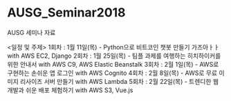 # AUSG_Seminar2018
AUSG 세미나 자료

<일정 및 주제>
1회차 : 1월 11일(목) - Python으로 비트코인 챗봇 만들기 가즈아ㅏㅏ with AWS EC2, Django
2회차 : 1월 25일(목) - 팀플 과제를 여행하는 히치하이커를 위한 안내서 with AWS C9, AWS Elastic Beanstalk
3회차 : 2월 1일(목) - AWS로 구현하는 손쉬운 앱 로그인 with AWS Cognito
4회차 : 2월 8일(목) - AWS로 무료 이미지 리사이즈 서버 만들기 with AWS Lambda
5회차 : 2월 22일(목) - 트렌디한 웹 개발과 쉬운 배포 체험하기 with AWS S3, Vue.js
